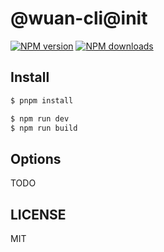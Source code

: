 # @wuan-cli@init

[![NPM version](https://img.shields.io/npm/v/@wuan-cli@init.svg?style=flat)](https://npmjs.org/package/@wuan-cli@init)
[![NPM downloads](http://img.shields.io/npm/dm/@wuan-cli@init.svg?style=flat)](https://npmjs.org/package/@wuan-cli@init)

## Install

```bash
$ pnpm install
```

```bash
$ npm run dev
$ npm run build
```

## Options

TODO

## LICENSE

MIT
